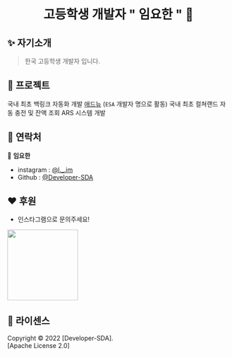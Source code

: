 <h1 align="center">고등학생 개발자 " 임요한 " 👋</h1>

## ✨ 자기소개
>한국 고등학생 개발자 입니다.

## 🚀 프로젝트

국내 최초 백링크 자동화 개발 [애드뉴](https://adnew.io/)  (`ESA` 개발자 명으로 활동)
국내 최초 컬쳐랜드 자동 충전 및 잔액 조회 ARS 시스템 개발

## 🤝 연락처

👤 **임요한**

- instagram : [@l._.im](https://www.instagram.com/l._.im/)
- Github : [@Developer-SDA](https://github.com/Developer-SDA/)

## ❤️ 후원

- 인스타그램으로 문의주세요!

<a href="https://www.instagram.com/l._.im/">
  <img src="https://blog.kakaocdn.net/dn/qyJxI/btqJQIH2NMq/BF1mzbElZNmEvMepAGJ7Y1/img.png" width="160">
</a>

## 📝 라이센스

Copyright © 2022 [Developer-SDA].<br />
[Apache License 2.0]
